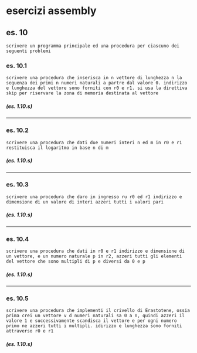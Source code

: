 # esercizi assembly

## es. 10

    scrivere un programma principale ed una procedura per ciascuno dei seguenti problemi

### es. 10.1

    scrivere una procedura che inserisca in n vettore di lunghezza n la sequenza dei primi n numeri naturali a partre dal valore 0. indirizzo e lunghezza del vettore sono forniti con r0 e r1. si usa la direttiva skip per riservare la zona di memoria destinata al vettore

##### (es. 1.10.s)
---

### es. 10.2

    scrivere una procedura che dati due numeri interi n ed m in r0 e r1 restituisca il logaritmo in base n di m

##### (es. 1.10.s)
---

### es. 10.3

    scrivere una procedura che daro in ingresso ru r0 ed r1 indirizzo e dimensione di un valore di interi azzeri tutti i valori pari

##### (es. 1.10.s)
---

### es. 10.4

    scrivere una procedura che dati in r0 e r1 indirizzo e dimensione di un vettore, e un numero naturale p in r2, azzeri tutti gli elementi del vettore che sono multipli di p e diversi da 0 e p

##### (es. 1.10.s)
---

### es. 10.5

    scrivere una procedura che implementi il crivello di Erastotene, ossia prima crei un vettore v d numeri naturali sa 0 a n, quindi azzeri il valore 1 e successivamente scandisca il vettore e per ogni numero primo ne azzeri tutti i multipli. idirizzo e lunghezza sono forniti attraverso r0 e r1

##### (es. 1.10.s)